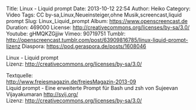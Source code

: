 Title: Linux - Liquid prompt
Date: 2013-10-12 22:54
Author: Heiko
Category: Video
Tags: CC by-sa,Linux,Neueinsteiger,ohne Musik,screencast,liquid prompt
Slug: Linux_Liquid_prompt
Album: https://www.openscreencast.de
Duration: 469000
License: http://creativecommons.org/licenses/by-sa/3.0/
Youtube: gHMQKZGjjiw
Vimeo: 90719751
Tumblr: http://openscreencast.tumblr.com/post/63909816785/linux-liquid-prompt-lizenz
Diaspora: https://pod.geraspora.de/posts/1608046

Linux - Liquid prompt  
Lizenz: <http://creativecommons.org/licenses/by-sa/3.0/>  
  
Textquelle:  
<http://www.freiesmagazin.de/freiesMagazin-2013-09>  
Liquid prompt - Eine erweiterte Prompt für Bash und zsh von Sujeevan
Vijayakumaran <http://svij.org/>  
Lizenz: <http://creativecommons.org/licenses/by-sa/3.0/>

